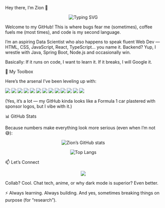Hey there, I’m Zion 👋
<p align="center"> <img src="https://readme-typing-svg.herokuapp.com?font=Fira+Code&size=22&pause=1000&color=00C2FF&center=true&vCenter=true&random=false&width=435&lines=Aspiring+Data+Scientist;Full-stack+Developer;Always+learning...;Breaking+things+for+%22research%22" alt="Typing SVG" /> </p>

Welcome to my GitHub!
This is where bugs fear me (sometimes), coffee fuels me (most times), and code is my second language.

I’m an aspiring Data Scientist who also happens to speak fluent Web Dev — HTML, CSS, JavaScript, React, TypeScript… you name it. Backend? Yup, I wrestle with Java, Spring Boot, Node.js and occasionally win.

Basically:
If it runs on code, I want to learn it. If it breaks, I will Google it.

🚀 My Toolbox

Here’s the arsenal I’ve been leveling up with:

<p> <img src="https://img.shields.io/badge/HTML5-E34F26?style=for-the-badge&logo=html5&logoColor=white"/> <img src="https://img.shields.io/badge/CSS3-1572B6?style=for-the-badge&logo=css3&logoColor=white"/> <img src="https://img.shields.io/badge/JavaScript-F7DF1E?style=for-the-badge&logo=javascript&logoColor=black"/> <img src="https://img.shields.io/badge/TypeScript-3178C6?style=for-the-badge&logo=typescript&logoColor=white"/> <img src="https://img.shields.io/badge/React-61DAFB?style=for-the-badge&logo=react&logoColor=black"/> <img src="https://img.shields.io/badge/React_Native-61DAFB?style=for-the-badge&logo=react&logoColor=black"/> <img src="https://img.shields.io/badge/Flutter-02569B?style=for-the-badge&logo=flutter&logoColor=white"/> <img src="https://img.shields.io/badge/Dart-0175C2?style=for-the-badge&logo=dart&logoColor=white"/> <img src="https://img.shields.io/badge/Java-007396?style=for-the-badge&logo=java&logoColor=white"/> <img src="https://img.shields.io/badge/Spring_Boot-6DB33F?style=for-the-badge&logo=springboot&logoColor=white"/> <img src="https://img.shields.io/badge/PostgreSQL-4169E1?style=for-the-badge&logo=postgresql&logoColor=white"/> <img src="https://img.shields.io/badge/Python-3776AB?style=for-the-badge&logo=python&logoColor=white"/> <img src="https://img.shields.io/badge/Node.js-339933?style=for-the-badge&logo=nodedotjs&logoColor=white"/> </p>

(Yes, it’s a lot — my GitHub kinda looks like a Formula 1 car plastered with sponsor logos, but I vibe with it.)

📊 GitHub Stats

Because numbers make everything look more serious (even when I’m not 😅):

<p align="center"> <img src="https://github-readme-stats.vercel.app/api?username=Zion2301&show_icons=true&theme=tokyonight" alt="Zion’s GitHub stats" /> </p> <p align="center"> <img src="https://github-readme-stats.vercel.app/api/top-langs/?username=Zion2301&layout=compact&theme=tokyonight" alt="Top Langs" /> </p>
📫 Let’s Connect
<p align="center"> <a href="https://www.linkedin.com/in/zion-omogbeme-43021b359/"> <img src="https://img.shields.io/badge/LinkedIn-0A66C2?style=for-the-badge&logo=linkedin&logoColor=white"/> </a> </p>

Collab? Cool.
Chat tech, anime, or why dark mode is superior? Even better.

⚡ Always learning. Always building. And yes, sometimes breaking things on purpose (for “research”).


